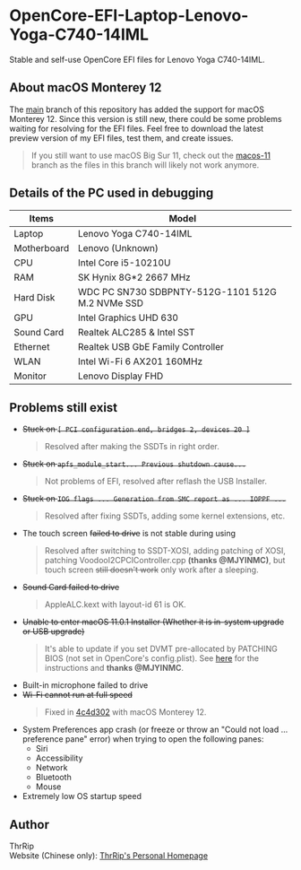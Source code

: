 # OpenCore-EFI-Laptop-Lenovo-Yoga-C740-14IML
Stable and self-use OpenCore EFI files for Lenovo Yoga C740-14IML.

## About macOS Monterey 12
The [main](https://github.com/ThrRip/OpenCore-EFI-Laptop-Lenovo-Yoga-C740-14IML/tree/main) branch of this repository has added the support for macOS Monterey 12. Since this version is still new, there could be some problems waiting for resolving for the EFI files. Feel free to download the latest preview version of my EFI files, test them, and create issues.
> If you still want to use macOS Big Sur 11, check out the [macos-11](https://github.com/ThrRip/OpenCore-EFI-Laptop-Lenovo-Yoga-C740-14IML/tree/macos-11) branch as the files in this branch will likely not work anymore.

## Details of the PC used in debugging
| Items       | Model               |
| ----------- | ------------------- |
| Laptop      | Lenovo Yoga C740-14IML |
| Motherboard | Lenovo (Unknown)    |
| CPU         | Intel Core i5-10210U |
| RAM         | SK Hynix 8G*2 2667 MHz |
| Hard Disk   | WDC PC SN730 SDBPNTY-512G-1101 512G M.2 NVMe SSD |
| GPU         | Intel Graphics UHD 630 |
| Sound Card  | Realtek ALC285 & Intel SST |
| Ethernet    | Realtek USB GbE Family Controller |
| WLAN        | Intel Wi-Fi 6 AX201 160MHz |
| Monitor     | Lenovo Display FHD  |

## Problems still exist
- ~~Stuck on `[ PCI configuration end, bridges 2, devices 20 ]`~~
  > Resolved after making the SSDTs in right order.
- ~~Stuck on `apfs_module_start... Previous shutdown cause...`~~
  > Not problems of EFI, resolved after reflash the USB Installer.
- ~~Stuck on `IOG flags ... Generation from SMC report as ... IOPPF ...`~~
  > Resolved after fixing SSDTs, adding some kernel extensions, etc.
- The touch screen ~~failed to drive~~ is not stable during using
  > Resolved after switching to SSDT-XOSI, adding patching of XOSI, patching VoodooI2CPCIController.cpp **(thanks @MJYINMC)**, but touch screen ~~still doesn't work~~ only work after a sleeping.
- ~~Sound Card failed to drive~~
  > AppleALC.kext with layout-id 61 is OK.
- ~~Unable to enter macOS 11.0.1 Installer (Whether it is in-system upgrade or USB upgrade)~~
  > It's able to update if you set DVMT pre-allocated by PATCHING BIOS (not set in OpenCore's config.plist). See [here](https://zhuanlan.zhihu.com/p/266400995) for the instructions and **thanks @MJYINMC**.
- Built-in microphone failed to drive
- ~~Wi-Fi cannot run at full speed~~
  >  Fixed in [4c4d302](https://github.com/ThrRip/OpenCore-EFI-Laptop-Lenovo-Yoga-C740-14IML/commit/4c4d3026d4b51bca91da50043d3b8b2e989215af) with macOS Monterey 12.
- System Preferences app crash (or freeze or throw an "Could not load ... preference pane" error) when trying to open the following panes:
  - Siri
  - Accessibility
  - Network
  - Bluetooth
  - Mouse
- Extremely low OS startup speed

## Author
ThrRip  
Website (Chinese only): [ThrRip's Personal Homepage](https://thrrip.space)
